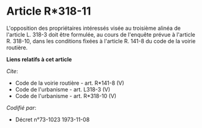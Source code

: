 # Article R*318-11

L'opposition des propriétaires intéressés visée au troisième alinéa de l'article L. 318-3 doit être formulée, au cours de
l'enquête prévue à l'article R. 318-10, dans les conditions fixées à l'article R. 141-8 du code de la voirie routière.

**Liens relatifs à cet article**

_Cite_:

  - Code de la voirie routière - art. R*141-8 (V)
  - Code de l'urbanisme - art. L318-3 (V)
  - Code de l'urbanisme - art. R*318-10 (V)

_Codifié par_:

  - Décret n°73-1023 1973-11-08
